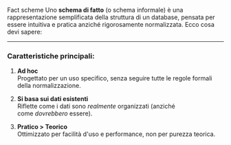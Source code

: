 Fact scheme
Uno **schema di fatto** (o schema informale) è una rappresentazione semplificata della struttura di un database, pensata per essere intuitiva e pratica anziché rigorosamente normalizzata. Ecco cosa devi sapere:

---

### **Caratteristiche principali**:

1. **Ad hoc**  
    Progettato per un uso specifico, senza seguire tutte le regole formali della normalizzazione.
    
2. **Si basa sui dati esistenti**  
    Riflette come i dati sono _realmente_ organizzati (anziché come _dovrebbero_ essere).
    
3. **Pratico > Teorico**  
    Ottimizzato per facilità d'uso e performance, non per purezza teorica.